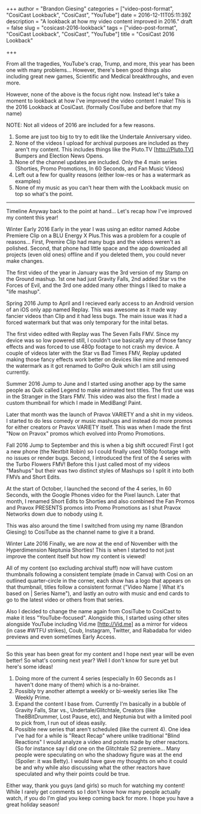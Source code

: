 +++
author = "Brandon Giesing"
categories = ["video-post-format", "CosiCast Lookback", "CosiCast", "YouTube"]
date = 2016-12-11T05:11:39Z
description = "A lookback at how my video content improved in 2016."
draft = false
slug = "cosicast-2016-lookback"
tags = ["video-post-format", "CosiCast Lookback", "CosiCast", "YouTube"]
title = "CosiCast 2016 Lookback"

+++

From all the tragedies, YouTube's crap, Trump, and more, this year has been one
with many problems... However, there's been good things also including great new
games, Scientific and Medical breakthroughs, and even more.

However, none of the above is the focus right now. Instead let's take a moment
to lookback at how I've improved the video content I make! This is the 2016
Lookback at CosiCast. (formally CosiTube and before that my name)

NOTE: Not all videos of 2016 are included for a few reasons.

 1. Some are just too big to try to edit like the Undertale Anniversary video.
 2. None of the videos I upload for archival purposes are included as they
    aren't my content. This includes things like the Pluto.TV [http://Pluto.TV] 
    Bumpers and Election News Opens.
 3. None of the channel updates are included. Only the 4 main series (Shorties,
    Promo Promotions, In 60 Seconds, and Fan Music Videos)
 4. Left out a few for quality reasons (either low-res or has a watermark as
    examples)
 5. None of my music as you can't hear them with the Lookback music on top so
    what's the point.


--------------------------------------------------------------------------------

Timeline
Anyway back to the point at hand... Let's recap how I've improved my content
this year!

Winter Early 2016
Early in the year I was using an editor named Adobe Premiere Clip on a BLU
Energy X Plus.This was a problem for a couple of reasons... First, Premire Clip
had many bugs and the videos weren't as polished. Second, that phone had little
space and the app downloaded all projects (even old ones) offline and if you
deleted them, you could never make changes.

The first video of the year in January was the 3rd version of my Stamp on the
Ground mashup. 1st one had just Gravity Falls, 2nd added Star vs the Forces of
Evil, and the 3rd one added many other things I liked to make a "life mashup".

Spring 2016
Jump to April and I recieved early access to an Android version of an iOS only
app named Replay. This was awesome as it made way fancier videos than Clip and
it had less bugs. The main issue was it had a forced watermark but that was only
temporary for the inital betas.

The first video edited with Replay was The Seven Falls FMV. Since my device was
so low powered still, I couldn't use basically any of those fancy effects and
was forced to use 480p footage to not crash my device. A couple of videos later
with the Star vs Bad Times FMV, Replay updated making those fancy effects work
better on devices like mine and removed the watermark as it got renamed to GoPro
Quik which I am still using currently.

Summer 2016
Jump to June and I started using another app by the same people as Quik called
Legend to make animated text titles. The first use was in the Stranger in the
Stars FMV. This video was also the first I made a custom thumbnail for which I
made in MediBang! Paint.

Later that month was the launch of Pravox VARIETY and a shit in my videos. I
started to do less comedy or music mashups and instead do more promos for either
creators or Pravox VARIETY itself. This was when I made the first "Now on
Pravox" promos which evolved into Promo Promotions.

Fall 2016
Jump to September and this is when a big shift occured! First I got a new phone
(the Nextbit Robin) so I could finally used 1080p footage with no issues or
render bugs. Second, I introduced the first of the 4 series with the Turbo
Flowers FMV! Before this I just called most of my videos "Mashups" but their was
two distinct styles of Mashups so I split it into both FMVs and Short Edits.

At the start of October, I launched the second of the 4 series, In 60 Seconds,
with the Google Phones video for the Pixel launch. Later that month, I renamed
Short Edits to Shorties and also combined the Fan Promos and Pravox PRESENTS
promos into Promo Promotions as I shut Pravox Networks down due to nobody using
it.

This was also around the time I switched from using my name (Brandon Giesing) to
CosiTube as the channel name to give it a brand.

Winter Late 2016
Finally, we are now at the end of November with the Hyperdimension Neptunia
Shorties! This is when I started to not just improve the content itself but how
my content is viewed!

All of my content (so excluding archival stuff) now will have custom thumbnails
following a consistent template (made in Canva) with Cosi on an outlined
quarter-circle in the corner, each show has a logo that appears on that
thumbnail, titles follow a consistent format ("Video Name | What it's based on |
Series Name"), and lastly an outro with music and end cards to go to the latest
video or others from that series.

Also I decided to change the name again from CosiTube to CosiCast to make it
less "YouTube-focused". Alongside this, I started using other sites alongside
YouTube including Vid.me [http://Vid.me]  as a mirror for videos (in case #WTFU
strikes), Coub, Instagram, Twitter, and Rabadaba for video previews and even
sometimes Early Access.


--------------------------------------------------------------------------------

So this year has been great for my content and I hope next year will be even
better! So what's coming next year? Well I don't know for sure yet but here's
some ideas!

 1. Doing more of the current 4 series (especially In 60 Seconds as I haven't
    done many of them) which is a no-brainer.
 2. Possibly try another attempt a weekly or bi-weekly series like The Weekly
    Prime.
 3. Expand the content I base from. Currently I'm basically in a bubble of
    Gravity Falls, Star vs., Undertale/Glitchtale, Creators (like
    The8BitDrummer, Lost Pause, etc), and Neptunia but with a limited pool to
    pick from, I run out of ideas easily.
 4. Possible new series that aren't scheduled (like the current 4). One idea
    I've had for a while is "React Recap" where unlike traditional "Blind
    Reactions" I would analyze a video and points made by other reactors. (So
    for instance say I did one on the Glitchtale S2 premiere... Many people were
    speculating on who the shadowy figure was at the end (Spoiler: it was
    Betty). I would have gave my thoughts on who it could be and why while also
    discussing what the other reactors have speculated and why their points
    could be true.

Either way, thank you guys (and girls) so much for watching my content! While I
rarely get comments so I don't know how many people actually watch, if you do
I'm glad you keep coming back for more. I hope you have a great holiday season!
